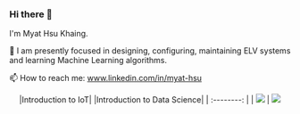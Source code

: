 ### Hi there 👋

I'm Myat Hsu Khaing.
 
 🌱 I am presently focused in designing, configuring, maintaining ELV systems and learning Machine Learning algorithms.
 
 📫 How to reach me: www.linkedin.com/in/myat-hsu
 
<div align="center">

|Introduction to IoT| |Introduction to Data Science|
| :--------: |
| <img src="https://images.credly.com/size/100x100/images/fce226c2-0f13-4e17-b60c-24fa6ffd88cb/Intro2IoT.png"/> | <img src="https://www.credly.com/badges/274f7906-4a19-4e52-9cbb-d89d864ce302"/>

</div>
